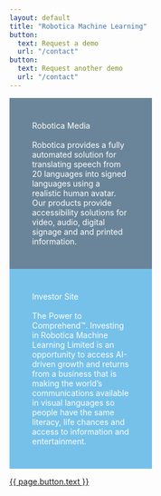 ```yaml
---
layout: default
title: "Robotica Machine Learning"
button: 
  text: Request a demo
  url: "/contact"
button: 
  text: Request another demo
  url: "/contact"
---
```


<div style="width: 50%; background-color: #6a8599; display: inline-block">
  <div style="padding: 2.5rem; color: white">
    Robotica Media
    <br />
    <br />
    Robotica provides a fully automated solution for translating speech from 20 languages into signed languages using a realistic human avatar. Our products provide accessibility solutions for video, audio, digital signage and and printed information.
  </div>
</div>
            
<div style="width: 50%; background-color: #76c1ea; display: inline-block">
    <div style="padding: 2.5rem; color: white">
      Investor Site
      <br />
      <br />
      The Power to Comprehend&trade;. Investing in Robotica Machine Learning Limited is an opportunity to access AI-driven growth and returns from a business that is making the world’s communications available in visual languages so people have the same literacy, life chances and access to information and entertainment. 
  </div>
</div>

<a href = '{{ page.button.url }}' class = 'button'>{{ page.button.text }}</a>
